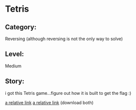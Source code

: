 # Tetris

## Category:
Reversing (although reversing is not the only way to solve)
## Level:
Medium
## Story:
i got this Tetris game...figure out how it is built to get the flag :)

[a relative link](Tetris)
[a relative link](Drawer)
(download both)
